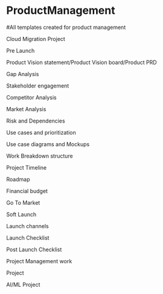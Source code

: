 # ProductManagement
#All templates created for product management

Cloud Migration Project

Pre Launch

Product Vision statement/Product Vision board/Product PRD

Gap Analysis

Stakeholder engagement

Competitor Analysis

Market Analysis

Risk and Dependencies

Use cases and prioritization

Use case diagrams and Mockups

Work Breakdown structure

Project Timeline

Roadmap

Financial budget

Go To Market

Soft Launch

Launch channels

Launch Checklist

Post Launch Checklist


Project Management work

Project

AI/ML Project
